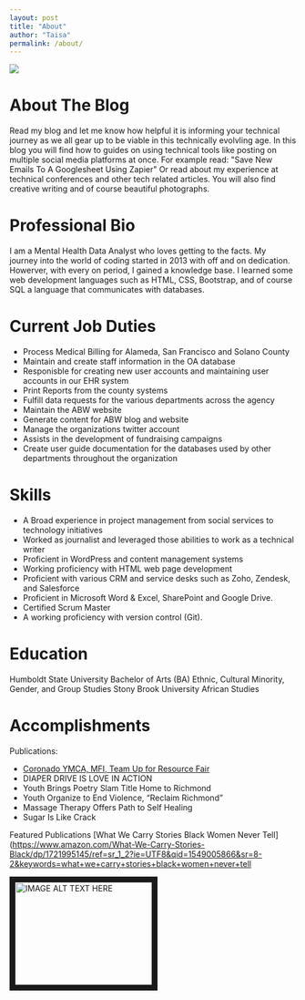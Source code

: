 ```yaml
---
layout: post
title: "About"
author: "Taisa"
permalink: /about/
---
```


<img src="/20160624_123258.jpg" />

# About The Blog

Read my blog and let me know how helpful it is informing your technical journey as we all gear up to be viable in this technically evolvling age. In this blog you will find how to guides on using technical tools like posting on multiple social media platforms at once. For example read: "Save New Emails To A Googlesheet Using Zapier" Or read about my experience at technical conferences and other tech related articles. You will also find creative writing and of course beautiful photographs. 

# Professional Bio

I am a Mental Health Data Analyst who loves getting to the facts. My journey into the world of coding started in 2013 with off and on dedication. Howerver, with every on period, I gained a knowledge base. I learned some web development languages such as HTML, CSS, Bootstrap, and of course SQL a language that communicates with databases.

# Current Job Duties
- Process Medical Billing for Alameda, San Francisco and Solano County
- Maintain and create staff information in the OA database
- Responisble for creating new user accounts and maintaining user accounts in our EHR system 
- Print Reports from the county systems 
- Fulfill data requests for the various departments across the agency
- Maintain the ABW website
- Generate content for ABW blog and website
- Manage the organizations twitter account
- Assists in the development of fundraising campaigns
- Create user guide documentation for the databases used by other departments throughout the organization

# Skills
- A Broad experience in project management from social services to technology initiatives
- Worked as journalist and leveraged those abilities to work as a technical writer
- Proficient in WordPress and content management systems
- Working proficiency with HTML web page development
- Proficient with various CRM and service desks such as Zoho, Zendesk, and Salesforce
- Proficient in Microsoft Word & Excel, SharePoint and Google Drive. 
- Certified Scrum Master 
- A working proficiency with version control (Git).

# Education

Humboldt State University Bachelor of Arts (BA) Ethnic, Cultural Minority, Gender, and Group Studies
Stony Brook University     African Studies

# Accomplishments
Publications:
- [Coronado YMCA, MFI, Team Up for Resource Fair](https://richmondpulse.org/2012/07/16/coronado-ymca-mfi-team-up-for-resource-fair/)
- DIAPER DRIVE IS LOVE IN ACTION 
- Youth Brings Poetry Slam Title Home to Richmond 
- Youth Organize to End Violence, “Reclaim Richmond” 
- Massage Therapy Offers Path to Self Healing 
- Sugar Is Like Crack

Featured Publications
[What We Carry Stories Black Women Never Tell](https://www.amazon.com/What-We-Carry-Stories-Black/dp/1721995145/ref=sr_1_2?ie=UTF8&qid=1549005866&sr=8-2&keywords=what+we+carry+stories+black+women+never+tell

<img src="http://taisagrant.com/Stories%20Black%20Women%20Never%20Tell%20Image.jpg" 
alt="IMAGE ALT TEXT HERE" width="240" height="180" border="10">


